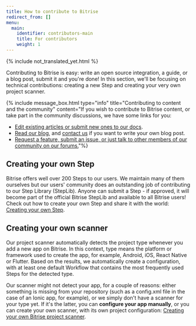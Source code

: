 ```yaml
---
title: How to contribute to Bitrise
redirect_from: []
menu:
  main:
    identifier: contributors-main
    title: For contributors
    weight: 1
---
```

{% include not_translated_yet.html %}

Contributing to Bitrise is easy: write an open source integration, a guide, or a blog post, submit it and you're done! In this section, we'll be focusing on technical contributions: creating a new Step and creating your very own project scanner.

{% include message_box.html type="info" title="Contributing to content and the community" content="If you wish to contribute to Bitrise content, or take part in the community discussions, we have some links for you:

* [Edit existing articles or submit new ones to our docs](https://github.com/bitrise-io/devcenter/).
* [Read our blog](https://blog.bitrise.io/), and [contact us](https://www.bitrise.io/contact) if you want to write your own blog post.
* [Request a feature, submit an issue, or just talk to other members of our community on our forums.](https://discuss.bitrise.io/)"%} 

## Creating your own Step

Bitrise offers well over 200 Steps to our users. We maintain many of them ourselves but our users' community does an outstanding job of contributing to our Step Library (StepLib). Anyone can submit a Step - if approved, it will become part of the official Bitrise StepLib and available to all Bitrise users! Check out how to create your own Step and share it with the world: [Creating your own Step](/contributors/create-your-own-step/).

## Creating your own scanner

Our project scanner automatically detects the project type whenever you add a new app on Bitrise. In this context, type means the platform or framework used to create the app, for example, Android, iOS, React Native or Flutter. Based on the results, we automatically create a configuration, with at least one default Workflow that contains the most frequently used Steps for the detected type.

Our scanner might not detect your app, for a couple of reasons: either something is missing from your repository (such as a config.xml file in the case of an Ionic app, for example), or we simply don't have a scanner for your type yet. If it's the latter, you can **configure your app manually**, or you can create your own scanner, with its own project configuration: [Creating your own Bitrise project scanner](/contributors/creating-your-own-bitrise-project-scanner/).

